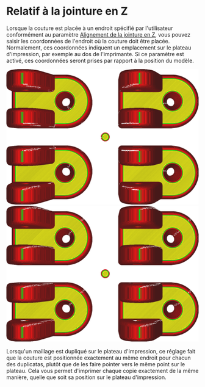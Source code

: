 Relatif à la jointure en Z
====
Lorsque la couture est placée à un endroit spécifié par l'utilisateur conformément au paramètre [Alignement de la jointure en Z](z_seam_type.md), vous pouvez saisir les coordonnées de l'endroit où la couture doit être placée. Normalement, ces coordonnées indiquent un emplacement sur le plateau d'impression, par exemple au dos de l'imprimante. Si ce paramètre est activé, ces coordonnées seront prises par rapport à la position du modèle.

![Désactivé : Les coordonnées indiquent une position absolue au centre de le plateau d'impression, de sorte que toutes les bandes blanches pointent vers le milieu](../../../articles/images/z_seam_relative_disabled.png)
![Activé : Les coordonnées sont relatives au modèle, donc chaque modèle aura les bandes blanches dans le même coin](../../../articles/images/z_seam_relative_enabled.png)

Lorsqu'un maillage est dupliqué sur le plateau d'impression, ce réglage fait que la couture est positionnée exactement au même endroit pour chacun des duplicatas, plutôt que de les faire pointer vers le même point sur le plateau. Cela vous permet d'imprimer chaque copie exactement de la même manière, quelle que soit sa position sur le plateau d'impression.

